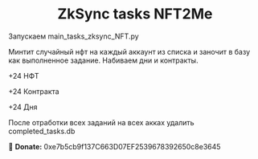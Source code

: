 <h1 align="center">ZkSync tasks NFT2Me</h1>

Запускаем main_tasks_zksync_NFT.py

Минтит случайный нфт на каждый аккаунт из списка и заночит в базу как выполненное задание. 
Набиваем дни и контракты. 

+24 НФТ

+24 Контракта

+24 Дня

После отработки всех заданий на всех акках удалить completed_tasks.db

🤑 <b>Donate:</b> 0xe7b5cb9f137C663D07EF2539678392650c8e3645
